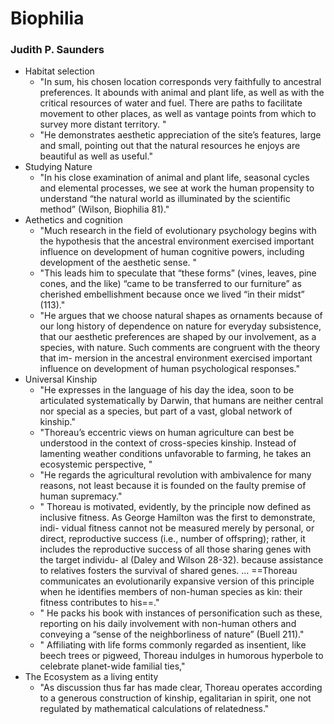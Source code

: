 # Biophilia
### Judith P. Saunders
- Habitat selection
	- "In sum, his chosen location corresponds very faithfully to ancestral preferences. It abounds with animal and plant life, as well as with the critical resources of water and fuel. There are paths to facilitate movement to other places, as well as vantage points from which to survey more distant territory. "
	- "He demonstrates aesthetic appreciation of the site’s features, large and small, pointing out that the natural resources he enjoys are beautiful as well as useful."
- Studying Nature
	- "In his close examination of animal and plant life, seasonal cycles and elemental processes, we see at work the human propensity to understand “the natural world as illuminated by the scientific method” (Wilson, Biophilia 81)."
- Aethetics and cognition
	- "Much research in the field of evolutionary psychology begins with the hypothesis that the ancestral environment exercised important influence on development of human cognitive powers, including development of the aesthetic sense. "
	- "This leads him to speculate that “these forms” (vines, leaves, pine cones, and the like) “came to be transferred to our furniture” as cherished embellishment because once we lived “in their midst” (113)."
	- "He argues that we choose natural shapes as ornaments because of our long history of dependence on nature for everyday subsistence, that our aesthetic preferences are shaped by our involvement, as a species, with nature. Such comments are congruent with the theory that im- mersion in the ancestral environment exercised important influence on development of human psychological responses."
- Universal Kinship
	- "He expresses in the language of his day the idea, soon to be articulated systematically by Darwin, that humans are neither central nor special as a species, but part of a vast, global network of kinship."
	- "Thoreau’s eccentric views on human agriculture can best be understood in the context of cross-species kinship. Instead of lamenting weather conditions unfavorable to farming, he takes an ecosystemic perspective, "
	- "He regards the agricultural revolution with ambivalence for many reasons, not least because it is founded on the faulty premise of human supremacy."
	- " Thoreau is motivated, evidently, by the principle now defined as inclusive fitness. As George Hamilton was the first to demonstrate, indi- vidual fitness cannot not be measured merely by personal, or direct, reproductive success (i.e., number of offspring); rather, it includes the reproductive success of all those sharing genes with the target individu- al (Daley and Wilson 28-32). because assistance to relatives fosters the survival of shared genes. ...  ==Thoreau communicates an evolutionarily expansive version of this principle when he identifies members of non-human species as kin: their fitness contributes to his==."
	- " He packs his book with instances of personification such as these, reporting on his daily involvement with non-human others and conveying a “sense of the neighborliness of nature” (Buell 211)."
	- " Affiliating with life forms commonly regarded as insentient, like beech trees or pigweed, Thoreau indulges in humorous hyperbole to celebrate planet-wide familial ties,"
- The Ecosystem as a living entity
	- "As discussion thus far has  made clear, Thoreau operates according to a generous construction of  kinship, egalitarian in spirit, one not regulated by mathematical calculations of relatedness."


